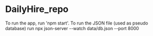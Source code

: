 # DailyHire_repo

To run the app, run 'npm start'.
To run the JSON file (used as pseudo database) run npx json-server --watch data/db.json --port 8000
